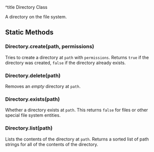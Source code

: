 ^title Directory Class

A directory on the file system.

## Static Methods

### Directory.**create**(path, permissions)

Tries to create a directory at `path` with `permissions`.
Returns `true` if the directory was created, `false` if the directory already exists.

### Directory.**delete**(path)

Removes an *empty* directory at `path`. 

### Directory.**exists**(path)

Whether a directory exists at `path`. This returns `false` for files or other
special file system entities.

### Directory.**list**(path)

Lists the contents of the directory at `path`. Returns a sorted list of path
strings for all of the contents of the directory.
